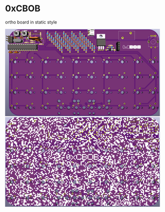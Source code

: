# 0xCBOB
ortho board in static style

![alt text](https://github.com/GroooveBob/0xCBOB/blob/main/pic/0xcbobtop.png)
![alt text](https://github.com/GroooveBob/0xCBOB/blob/main/pic/0xcbobbottom.png)
